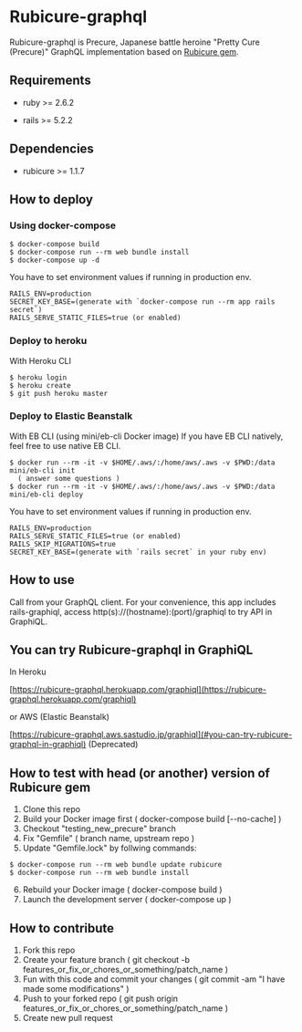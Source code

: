 # Rubicure-graphql

Rubicure-graphql is Precure, Japanese battle heroine "Pretty Cure (Precure)" GraphQL implementation based on [Rubicure gem](https://rubygems.org/gems/rubicure).

## Requirements

* ruby >= 2.6.2

* rails >= 5.2.2

## Dependencies

* rubicure >= 1.1.7

## How to deploy

### Using docker-compose

```
$ docker-compose build
$ docker-compose run --rm web bundle install
$ docker-compose up -d
```

You have to set environment values if running in production env.

```
RAILS_ENV=production
SECRET_KEY_BASE=(generate with `docker-compose run --rm app rails secret`)
RAILS_SERVE_STATIC_FILES=true (or enabled)
```

### Deploy to heroku

With Heroku CLI

```
$ heroku login
$ heroku create
$ git push heroku master
```

### Deploy to Elastic Beanstalk

With EB CLI (using mini/eb-cli Docker image)
If you have EB CLI natively, feel free to use native EB CLI.

```
$ docker run --rm -it -v $HOME/.aws/:/home/aws/.aws -v $PWD:/data mini/eb-cli init
  ( answer some questions )
$ docker run --rm -it -v $HOME/.aws/:/home/aws/.aws -v $PWD:/data mini/eb-cli deploy
```

You have to set environment values if running in production env.

```
RAILS_ENV=production
RAILS_SERVE_STATIC_FILES=true (or enabled)
RAILS_SKIP_MIGRATIONS=true
SECRET_KEY_BASE=(generate with `rails secret` in your ruby env)
```

## How to use

Call from your GraphQL client. For your convenience, this app includes rails-graphiql, access http(s)://(hostname):(port)/graphiql to try API in GraphiQL.

## You can try Rubicure-graphql in GraphiQL

In Heroku

[https://rubicure-graphql.herokuapp.com/graphiql](https://rubicure-graphql.herokuapp.com/graphiql)

or AWS (Elastic Beanstalk)

[https://rubicure-graphql.aws.sastudio.jp/graphiql](#you-can-try-rubicure-graphql-in-graphiql) (Deprecated)

## How to test with head (or another) version of Rubicure gem

1. Clone this repo
2. Build your Docker image first ( docker-compose build [--no-cache] )
3. Checkout "testing_new_precure" branch
4. Fix "Gemfile" ( branch name, upstream repo )
5. Update "Gemfile.lock" by follwing commands:
```
$ docker-compose run --rm web bundle update rubicure
$ docker-compose run --rm web bundle install
```
6. Rebuild your Docker image ( docker-compose build )
7. Launch the development server ( docker-compose up )

## How to contribute

1. Fork this repo
2. Create your feature branch ( git checkout -b features_or_fix_or_chores_or_something/patch_name )
3. Fun with this code and commit your changes ( git commit -am "I have made some modifications" )
4. Push to your forked repo ( git push origin features_or_fix_or_chores_or_something/patch_name )
5. Create new pull request

